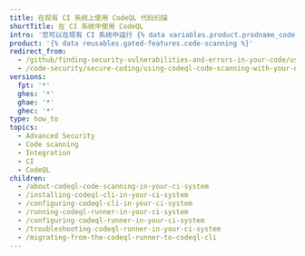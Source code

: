 ```yaml
---
title: 在现有 CI 系统上使用 CodeQL 代码扫描
shortTitle: 在 CI 系统中使用 CodeQL
intro: '您可以在现有 CI 系统中运行 {% data variables.product.prodname_codeql %} 分析，并将结果上传到 {% data variables.product.product_name %} 以显示为 {% data variables.product.prodname_code_scanning %} 警报。'
product: '{% data reusables.gated-features.code-scanning %}'
redirect_from:
  - /github/finding-security-vulnerabilities-and-errors-in-your-code/using-codeql-code-scanning-with-your-existing-ci-system
  - /code-security/secure-coding/using-codeql-code-scanning-with-your-existing-ci-system
versions:
  fpt: '*'
  ghes: '*'
  ghae: '*'
  ghec: '*'
type: how_to
topics:
  - Advanced Security
  - Code scanning
  - Integration
  - CI
  - CodeQL
children:
  - /about-codeql-code-scanning-in-your-ci-system
  - /installing-codeql-cli-in-your-ci-system
  - /configuring-codeql-cli-in-your-ci-system
  - /running-codeql-runner-in-your-ci-system
  - /configuring-codeql-runner-in-your-ci-system
  - /troubleshooting-codeql-runner-in-your-ci-system
  - /migrating-from-the-codeql-runner-to-codeql-cli
---
```


<!--For this article in earlier GHES versions, see /content/github/finding-security-vulnerabilities-and-errors-in-your-code-->
